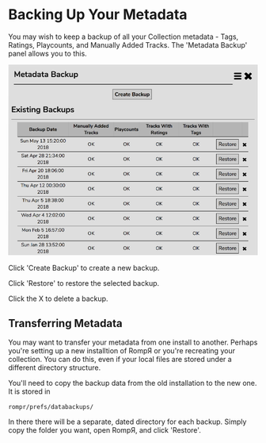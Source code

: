 # Backing Up Your Metadata
You may wish to keep a backup of all your Collection metadata - Tags, Ratings, Playcounts, and Manually Added Tracks. The 'Metadata Backup' panel allows you to this.

![](images/metabackup.png)

Click 'Create Backup' to create a new backup.

Click 'Restore' to restore the selected backup.

Click the X to delete a backup.

## Transferring Metadata
You may want to transfer your metadata from one install to another. Perhaps you're setting up a new installtion of RompЯ or you're recreating your collection. You can do this, even if your local files are stored under a different directory structure.

You'll need to copy the backup data from the old installation to the new one. It is stored in

    rompr/prefs/databackups/
    
In there there will be a separate, dated directory for each backup. Simply copy the folder you want, open RompЯ, and click 'Restore'.
